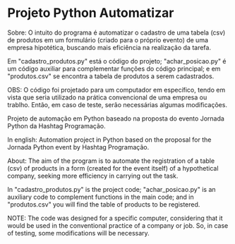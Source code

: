 # Projeto Python Automatizar
 
 Sobre: O intuito do programa é automatizar o cadastro de uma tabela (csv) de produtos em um formulário (criado para o próprio evento) de uma empresa hipotética, buscando mais eficiência na realização da tarefa. 

 Em "cadastro_produtos.py" está o código do projeto; "achar_posicao.py" é um código auxiliar para complementar funções do código principal; e em "produtos.csv" se encontra a tabela de produtos a serem cadastrados. 

 OBS: O código foi projetado para um computador em específico, tendo em vista que seria utilizado na prática convencional de uma empresa ou trablho. Então, em caso de teste, serão necessárias algumas modificações. 

 Projeto de automação em Python baseado na proposta do evento Jornada Python da Hashtag Programação.

 In english: 
 Automation project in Python based on the proposal for the Jornada Python event by Hashtag Programação. 
 
 About: The aim of the program is to automate the registration of a table (csv) of products in a form (created for the event itself) of a hypothetical company, seeking more efficiency in carrying out the task.

 In "cadastro_produtos.py" is the project code; "achar_posicao.py" is an auxiliary code to complement functions in the main code; and in "produtos.csv" you will find the table of products to be registered.

 NOTE: The code was designed for a specific computer, considering that it would be used in the conventional practice of a company or job. So, in case of testing, some modifications will be necessary.
